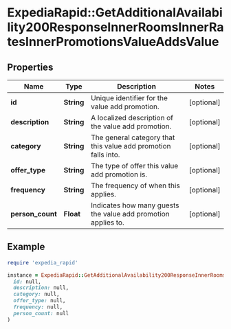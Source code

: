 # ExpediaRapid::GetAdditionalAvailability200ResponseInnerRoomsInnerRatesInnerPromotionsValueAddsValue

## Properties

| Name | Type | Description | Notes |
| ---- | ---- | ----------- | ----- |
| **id** | **String** | Unique identifier for the value add promotion. | [optional] |
| **description** | **String** | A localized description of the value add promotion. | [optional] |
| **category** | **String** | The general category that this value add promotion falls into. | [optional] |
| **offer_type** | **String** | The type of offer this value add promotion is. | [optional] |
| **frequency** | **String** | The frequency of when this applies. | [optional] |
| **person_count** | **Float** | Indicates how many guests the value add promotion applies to. | [optional] |

## Example

```ruby
require 'expedia_rapid'

instance = ExpediaRapid::GetAdditionalAvailability200ResponseInnerRoomsInnerRatesInnerPromotionsValueAddsValue.new(
  id: null,
  description: null,
  category: null,
  offer_type: null,
  frequency: null,
  person_count: null
)
```


